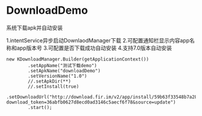 # DownloadDemo
系统下载apk并自动安装

1.intentService异步启动DownlaodManager下载
2.可配置通知栏显示内容app名称和app版本号
3.可配置是否下载成功自动安装
4.支持7.0版本自动安装

```
new KDownloadManager.Builder(getApplicationContext())
        .setAppName("测试下载demo")
        .setApkName("downloadDemo")
        .setVersionName("1.0")
        //.setApkDir(**)
        //.setInstall(true)
        .setDownloadUrl("http://download.fir.im/v2/app/install/59b63f33548b7a28a000008b?download_token=36abfb0627d8ecd0ad3146c5aecf6f78&source=update")
        .start();
```
